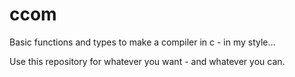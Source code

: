 # ccom
Basic functions and types to make a compiler in c - in my style...

Use this repository for whatever you want - and whatever you can.

